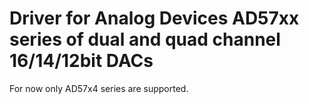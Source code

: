 # Driver for Analog Devices AD57xx series of dual and quad channel 16/14/12bit DACs

For now only AD57x4 series are supported.

